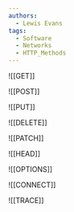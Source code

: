 ```yaml
---
authors: 
  - Lewis Evans
tags:
  - Software
  - Networks
  - HTTP_Methods
---
```

![[GET]]

![[POST]]

![[PUT]]

![[DELETE]]

![[PATCH]]

![[HEAD]]

![[OPTIONS]]

![[CONNECT]]

![[TRACE]]
